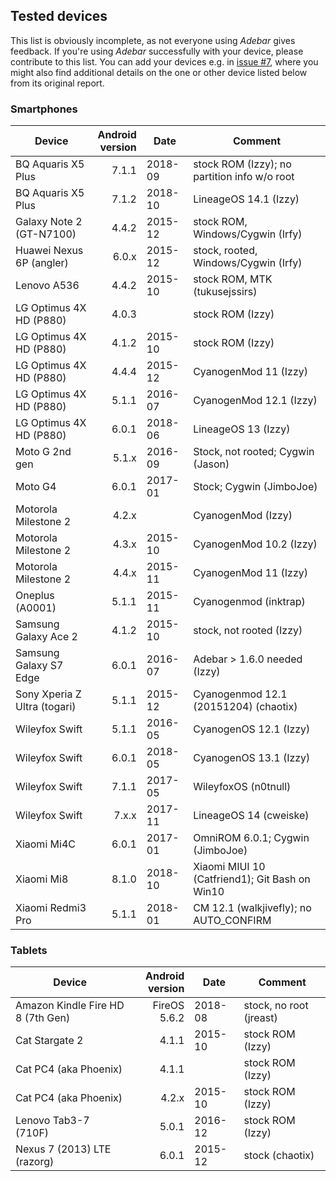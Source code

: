## Tested devices
This list is obviously incomplete, as not everyone using *Adebar* gives feedback.
If you're using *Adebar* successfully with your device, please contribute to this list. You
can add your devices e.g. in [issue #7](https://github.com/IzzySoft/Adebar/issues/7),
where you might also find additional details on the one or other device listed
below from its original report.


### Smartphones
Device                  | Android<br>version | Date    | Comment
----------------------- | --------------: | ------- | ---------------------
BQ Aquaris X5 Plus      |       7.1.1 | 2018-09 | stock ROM (Izzy); no partition info w/o root
BQ Aquaris X5 Plus      |       7.1.2 | 2018-10 | LineageOS 14.1 (Izzy)
Galaxy Note 2 (GT-N7100)|       4.4.2 | 2015-12 | stock ROM, Windows/Cygwin (Irfy)
Huawei Nexus 6P (angler)|       6.0.x | 2015-12 | stock, rooted, Windows/Cygwin (Irfy)
Lenovo A536             |       4.4.2 | 2015-10 | stock ROM, MTK (tukusejssirs)
LG Optimus 4X HD (P880) |       4.0.3 |         | stock ROM (Izzy)
LG Optimus 4X HD (P880) |       4.1.2 | 2015-10 | stock ROM (Izzy)
LG Optimus 4X HD (P880) |       4.4.4 | 2015-12 | CyanogenMod 11 (Izzy)
LG Optimus 4X HD (P880) |       5.1.1 | 2016-07 | CyanogenMod 12.1 (Izzy)
LG Optimus 4X HD (P880) |       6.0.1 | 2018-06 | LineageOS 13 (Izzy)
Moto G 2nd gen          |       5.1.x | 2016-09 | Stock, not rooted; Cygwin (Jason)
Moto G4                 |       6.0.1 | 2017-01 | Stock; Cygwin (JimboJoe)
Motorola Milestone 2    |       4.2.x |         | CyanogenMod (Izzy)
Motorola Milestone 2    |       4.3.x | 2015-10 | CyanogenMod 10.2 (Izzy)
Motorola Milestone 2    |       4.4.x | 2015-11 | CyanogenMod 11 (Izzy)
Oneplus (A0001)         |       5.1.1 | 2015-11 | Cyanogenmod (inktrap)
Samsung Galaxy Ace 2    |       4.1.2 | 2015-10 | stock, not rooted (Izzy)
Samsung Galaxy S7 Edge  |       6.0.1 | 2016-07 | Adebar > 1.6.0 needed (Izzy)
Sony Xperia Z Ultra (togari) |  5.1.1 | 2015-12 | Cyanogenmod 12.1 (20151204) (chaotix)
Wileyfox Swift          |       5.1.1 | 2016-05 | CyanogenOS 12.1 (Izzy)
Wileyfox Swift          |       6.0.1 | 2018-05 | CyanogenOS 13.1 (Izzy)
Wileyfox Swift          |       7.1.1 | 2017-05 | WileyfoxOS (n0tnull)
Wileyfox Swift          |       7.x.x | 2017-11 | LineageOS 14 (cweiske)
Xiaomi Mi4C             |       6.0.1 | 2017-01 | OmniROM 6.0.1; Cygwin (JimboJoe)
Xiaomi Mi8              |       8.1.0 | 2018-10 | Xiaomi MIUI 10 (Catfriend1); Git Bash on Win10
Xiaomi Redmi3 Pro       |       5.1.1 | 2018-01 | CM 12.1 (walkjivefly); no AUTO_CONFIRM


### Tablets
Device                  | Android<br>version | Date    | Comment
----------------------- | --------------: | ------- | ---------------------
Amazon Kindle Fire HD 8 (7th Gen) | FireOS 5.6.2 | 2018-08 | stock, no root (jreast)
Cat Stargate 2          |       4.1.1 | 2015-10 | stock ROM (Izzy)
Cat PC4 (aka Phoenix)   |       4.1.1 |         | stock ROM (Izzy)
Cat PC4 (aka Phoenix)   |       4.2.x | 2015-10 | stock ROM (Izzy)
Lenovo Tab3-7 (710F)    |       5.0.1 | 2016-12 | stock ROM (Izzy)
Nexus 7 (2013) LTE (razorg) |   6.0.1 | 2015-12 | stock (chaotix)
